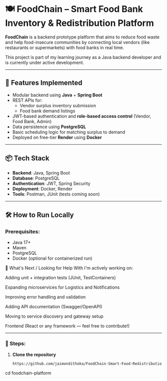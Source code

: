 
# 🍽️ FoodChain – Smart Food Bank Inventory & Redistribution Platform

**FoodChain** is a backend prototype platform that aims to reduce food waste and help food-insecure communities by connecting local vendors (like restaurants or supermarkets) with food banks in real time.

This project is part of my learning journey as a Java backend developer and is currently under active development.

---

## 🚀 Features Implemented

- Modular backend using **Java** + **Spring Boot**
- REST APIs for:
  - Vendor surplus inventory submission
  - Food bank demand listings
- JWT-based authentication and **role-based access control** (Vendor, Food Bank, Admin)
- Data persistence using **PostgreSQL**
- Basic scheduling logic for matching surplus to demand
- Deployed on free-tier **Render** using **Docker**

---

## 📦 Tech Stack

- **Backend**: Java, Spring Boot
- **Database**: PostgreSQL
- **Authentication**: JWT, Spring Security
- **Deployment**: Docker, Render
- **Tools**: Postman, JUnit (tests coming soon)

---

## 🛠️ How to Run Locally

### Prerequisites:
- Java 17+
- Maven
- PostgreSQL
- Docker (optional for containerized run)

🧠 What's Next / Looking for Help With
I'm actively working on:

Adding unit + integration tests (JUnit, TestContainers)

Expanding microservices for Logistics and Notifications

Improving error handling and validation

Adding API documentation (Swagger/OpenAPI)

Moving to service discovery and gateway setup

Frontend (React or any framework — feel free to contribute!)


---

### 🔧 Steps:

1. **Clone the repository**
   ```bash
   https://github.com/jaimondithoka/FoodChain-Smart-Food-Redistribution-Platform-project
cd foodchain-platform
